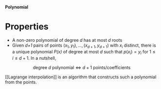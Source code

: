 **Polynomial**

# Properties

* A non-zero polynomial of degree _d_ has at most _d_ roots
* Given _d+1_ pairs of points $(x_1, y_1),\ldots, (x_{d+1}, y_{d+1})$ with $x_i$ distinct, there is a unique polynomial _P(x)_ of degree at most _d_ such that $p(x_i)=y_i$ for $1 \leq i \leq d+1$. In a nutshell,

$$
\text{degree } d \text{ polynomial} \iff d+1 \text{ points/coefficients}
$$

[[Lagrange interpolation]] is an algorithm that constructs such a polynomial from the points.